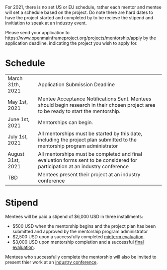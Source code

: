 For 2021, there is no set US or EU schedule, rather each mentor and mentee will set a schedule based on the project. Do note there are hard dates to have the project started and completed by to be recieve the stipend and invitiation to speak at an industry event.

Please send your application to https://www.openmainframeproject.org/projects/mentorship/apply by the application deadline, indicating the project you wish to apply for.

# Schedule

| | | 
|----------------------|--------|
| March 31th, 2021 | Application Submission Deadline |
| May 1st, 2021 | Mentee Acceptance Notifications Sent. Mentees should begin research in their chosen project area to be ready to start the mentorship. |
| June 1st, 2021 | Mentorships can begin. |
| July 1st, 2021 | All mentorships must be started by this date, including the project plan submitted to the mentorship program administrator  |
| August 31st, 2021 | All mentorships must be completed and final evaluation forms sent to be considered for participation at an industry conference |
| TBD | Mentees present their project at an industry conference |

# Stipend

Mentees will be paid a stipend of $6,000 USD in three installments:

- $500 USD when the mentorship begins and the project plan has been submitted and approved by the mentorship program administrator
- $2,500 USD upon a successfully completed [midterm evaluation](../guides/mentee.md#evaluations).
- $3,000 USD upon mentorship completion and a successful [final evaluation](../guides/mentee.md#final-evaluations-and-work-product-submission).

Mentees who successfully complete the mentorship will also be invited to present thier work at an [industry conference](../guides/mentee.md#particpation-at-an-industry-event).
